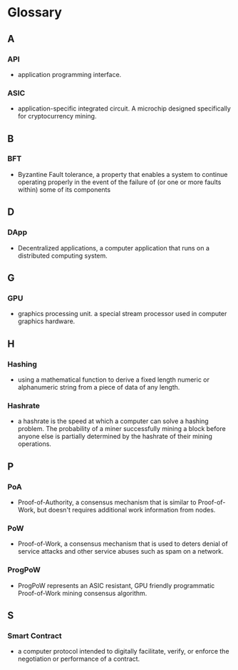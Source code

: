 # Glossary

## A

### API

* application programming interface.

### ASIC

* application-specific integrated circuit. A microchip designed specifically for cryptocurrency mining.

## B

### BFT

* Byzantine Fault tolerance, a property that enables a system to continue operating properly in the event of the failure of \(or one or more faults within\) some of its components

## D

### DApp

* Decentralized applications, a computer application that runs on a distributed computing system.

## G

### GPU

* graphics processing unit. a special stream processor used in computer graphics hardware.

## H

### Hashing

* using a mathematical function to derive a fixed length numeric or alphanumeric string from a piece of data of any length.

### Hashrate

* a hashrate is the speed at which a computer can solve a hashing problem. The probability of a miner successfully mining a block before anyone else is partially determined by the hashrate of their mining operations.

## P

### PoA

* Proof-of-Authority, a consensus mechanism that is similar to Proof-of-Work, but doesn't requires additional work information from nodes.

### PoW

* Proof-of-Work, a consensus mechanism that is used to deters denial of service attacks and other service abuses such as spam on a network.

### ProgPoW

* ProgPoW represents an ASIC resistant, GPU friendly programmatic Proof-of-Work mining consensus algorithm.

## S

### Smart Contract

* a computer protocol intended to digitally facilitate, verify, or enforce the negotiation or performance of a contract.

